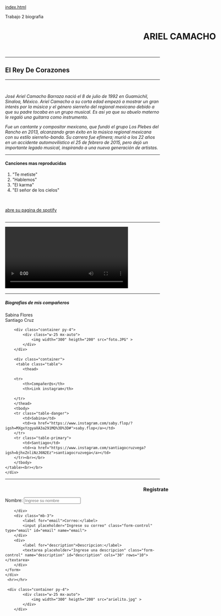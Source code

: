 [index.html](https://github.com/user-attachments/files/23091130/index.html)
<!DOCTYPE html> 
<HTML>
    <TITLE>1.3 Elementos de lenguaje HTML</TITLE>
   <head> Trabajo 2 biografia 
    <meta charset="UTF-8">
<meta http-equiv="X-UA-Compatible" content="IE=edge">
<meta name="viewport" content="width=device-width, initial-scale=1.0">
<link href="https://cdn.jsdelivr.net/npm/bootstrap@5.3.8/dist/css/bootstrap.min.css" rel="stylesheet"
 integrity="sha384-sRIl4kxILFvY47J16cr9ZwB07vP4J8+LH7qKQnuqkuIAvNWLzeN8tE5YBujZqJLB" crossorigin="anonymous">
   </head>
   <div style="weidth:50px">
    <h1 style="position: relative; top: 0px; left: 450px; bottom: ;right: ;">ARIEL CAMACHO</h1>
    </div>
   
   <body>
       <br>
       <hr>
       <div>
       <H2 class="display-6" >El Rey De Corazones</H2> 
     </div>
       <hr>
       <br>
       <div class="container">
       <p><em>José Ariel Camacho Barraza nació el 8 de julio de 1992 en Guamúchil, Sinaloa, México. Ariel Camacho a su corta edad empezó a mostrar un gran interés
         por la música y el género sierreño del regional mexicano debido a que su padre tocaba en un grupo musical. Es asi ya que su abuelo materno le regaló una
          guitarra como instrumento. </em> </P>
        <p><em>Fue un cantante y compositor mexicano, que fundó el grupo Los Plebes del Rancho en 2013, alcanzando gran éxito en la música regional mexicana con su estilo 
            sierreño-banda. Su carrera fue efímera; murió a los 22 años en un accidente automovilístico el 25 de febrero de 2015, pero dejó un importante legado musical, 
            inspirando a una nueva generación de artistas.</em> </p>
   </div>
       
  <hr></hr>
        <H4 >Canciones mas reproducidas</H4>
        <div >
       <OL class="list-inline">
           <LI class="list-inline-item"> "Te metiste"</LI>
           <LI class="list-inline-item"> "Hablemos"</LI>
           <LI class="list-inline-item"> "El karma" </LI>
           <LI class="list-inline-item"> "El señor de los cielos" </LI>
           </div>
           <br></br>
           <a href="https://open.spotify.com/artist/2Lxa3SFNEW0alfRvtdXOul">abre su pagina de spotify</a><br></br>
       </OL>
       <hr></hr>
       <video controls width="400"> <source src="video_ariel.mp4" type="video/mp4">  </video>
      
 <hr></hr>
       <div class="container">
    <div class="row">
      <div class="col border"><H5>Biografias de mis compañeros</H5></div>
      <div class="col border">Sabina Flores</div>
      <div class="col border">Santiago Cruz</div>
    </div>

       
        <div class="container py-4">
            <div class="w-25 mx-auto">
                <img width="300" heigth="200" src="foto.JPG" >
            </div>
        </div>

        <div class="container">
         <table class="table">
            <thead>
                
        <tr>
            <th>Compañer@s</th>
            <th>Link instagram</th>

        </tr>
        </thead>
        <tbody>
        <tr class="table-danger">
            <td>Sabina</td>
            <td><a href="https://www.instagram.com/saby.flop/?igsh=MXgxYzgyaXA3a291MQ%3D%3D#">saby.flop</a></td>
        </tr>
        <tr class="table-primary">
            <td>Santiago</td>
            <td><a href="https://www.instagram.com/santiagocruzvega?igsh=bjhxZnliNzJ6N2Ez">santiagocruzvega</a></td>
        </tr><br></br>
        </tbody>
    </table><br></br>
    </div>

 <hr></hr>
<div >
    <h3 style="position: relative; top: 0px; left: 450px; bottom: ;right: ; " class="display-6">Registrate</h3>
</div>
    <div>
        <form action="imprimir.php" method="POST">
        <div class="mb-3">
            <label for="nombre">Nombre:</label>
            <input placeholder="Ingrese su nombre" class="form-control" type="text" id="nombre" name="nombre">
            
        </div>
        <div class="mb-3">
            <label for="email">Correo:</label>
            <input placeholder="Ingrese su correo" class="form-control" type="email" id="email" name="email">
        </div>
        <div>
            <label for="description">Descripcion:</label>
            <textarea placeholder="Ingrese una descripcion" class="form-control" name="description" id="description" cols="30" rows="10"></textarea>
        </div>
    </form>
    </div>
     <hr></hr>

     <div class="container py-4">
            <div class="w-25 mx-auto">
                <img width="300" heigth="200" src="arielito.jpg" >
            </div>
        </div>
   
    

   </body>

</HTML>
